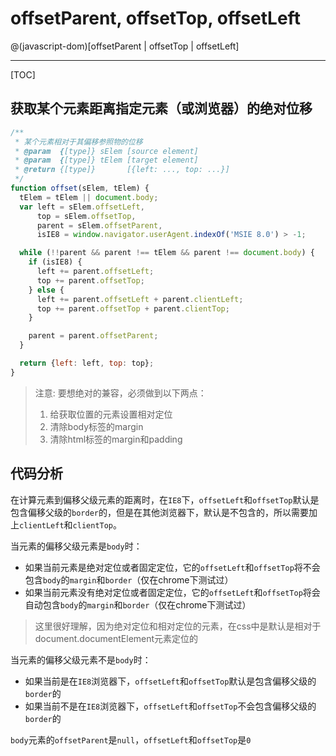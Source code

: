 # offsetParent, offsetTop, offsetLeft

@(javascript-dom)[offsetParent | offsetTop | offsetLeft]

-------------------

[TOC]

## 获取某个元素距离指定元素（或浏览器）的绝对位移

```javascript
/**
 * 某个元素相对于其偏移参照物的位移
 * @param  {[type]} sElem [source element]
 * @param  {[type]} tElem [target element]
 * @return {[type]}       [{left: ..., top: ...}]
 */
function offset(sElem, tElem) {
  tElem = tElem || document.body;
  var left = sElem.offsetLeft,
      top = sElem.offsetTop,
      parent = sElem.offsetParent,
      isIE8 = window.navigator.userAgent.indexOf('MSIE 8.0') > -1;

  while (!!parent && parent !== tElem && parent !== document.body) {
    if (isIE8) {
      left += parent.offsetLeft;
      top += parent.offsetTop;
    } else {
      left += parent.offsetLeft + parent.clientLeft;
      top += parent.offsetTop + parent.clientTop;
    }

    parent = parent.offsetParent;
  }

  return {left: left, top: top};
}
```

> 注意: 要想绝对的兼容，必须做到以下两点：
> 1. 给获取位置的元素设置相对定位
> 2. 清除body标签的margin
> 3. 清除html标签的margin和padding

## 代码分析

在计算元素到偏移父级元素的距离时，在`IE8`下，`offsetLeft`和`offsetTop`默认是包含偏移父级的`border`的，但是在其他浏览器下，默认是不包含的，所以需要加上`clientLeft`和`clientTop`。

当元素的偏移父级元素是`body`时：
- 如果当前元素是绝对定位或者固定定位，它的`offsetLeft`和`offsetTop`将不会包含`body`的`margin`和`border`（仅在chrome下测试过）
- 如果当前元素没有绝对定位或者固定定位，它的`offsetLeft`和`offsetTop`将会自动包含`body`的`margin`和`border`（仅在chrome下测试过）

> 这里很好理解，因为绝对定位和相对定位的元素，在css中是默认是相对于document.documentElement元素定位的

当元素的偏移父级元素不是`body`时：
- 如果当前是在`IE8`浏览器下，`offsetLeft`和`offsetTop`默认是包含偏移父级的`border`的
- 如果当前不是在`IE8`浏览器下，`offsetLeft`和`offsetTop`不会包含偏移父级的`border`的

`body`元素的`offsetParent`是`null`，`offsetLeft`和`offsetTop`是`0`

